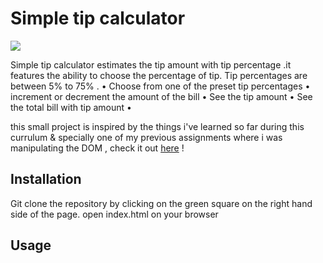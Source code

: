 # Simple tip calculator
<div allign="center">
<img src="https://giphy.com/embed/l4Jz19hgVBnCCM8uY"/>
</div>

Simple tip calculator estimates the tip amount with tip percentage .it features the ability to choose the percentage of tip. Tip percentages are between 5% to 75% .
• Choose from one of the preset tip percentages • increment or decrement the amount of the bill • See the tip amount • See the total bill with tip amount • 

this small project is inspired by the things i've learned so far during this currulum & specially one of my previous assignments where i was manipulating the DOM , check it out [here](https://github.com/eastflatbushbk/phase-1-practice-interacting-with-the-dom) !

## Installation

Git clone the repository by clicking on the green square on the right hand side of the page.
open index.html on your browser

## Usage
